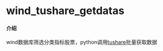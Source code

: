 # wind_tushare_getdatas

#### 介绍
wind数据库筛选分类指标股票，python调用[tushare](https://tushare.pro/document/2?doc_id=109)批量获取数据

